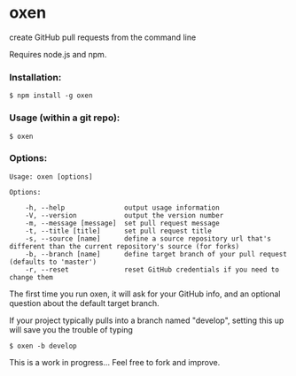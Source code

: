 # oxen

create GitHub pull requests from the command line

Requires node.js and npm.

### Installation:

```
$ npm install -g oxen
```


### Usage (within a git repo):

```
$ oxen
```


### Options:

```
Usage: oxen [options]

Options:

    -h, --help               output usage information
    -V, --version            output the version number
    -m, --message [message]  set pull request message
    -t, --title [title]      set pull request title
    -s, --source [name]      define a source repository url that's different than the current repository's source (for forks)
    -b, --branch [name]      define target branch of your pull request (defaults to 'master')
    -r, --reset              reset GitHub credentials if you need to change them

```


The first time you run oxen, it will ask for your GitHub info, and an optional question about the default target branch.

If your project typically pulls into a branch named "develop", setting this up will save you the trouble of typing

```
$ oxen -b develop
```

This is a work in progress... Feel free to fork and improve.
